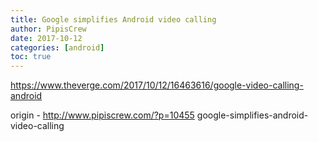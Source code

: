 ```yaml
---
title: Google simplifies Android video calling
author: PipisCrew
date: 2017-10-12
categories: [android]
toc: true
---
```


https://www.theverge.com/2017/10/12/16463616/google-video-calling-android

origin - http://www.pipiscrew.com/?p=10455 google-simplifies-android-video-calling
